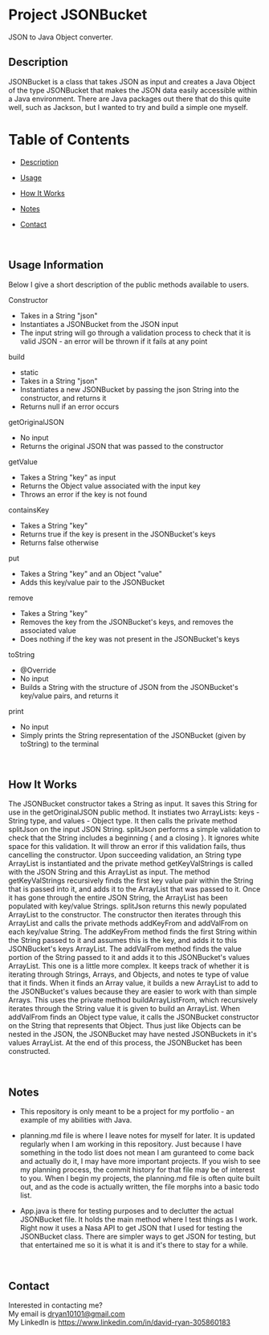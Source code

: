 # Project JSONBucket
JSON to Java Object converter.

<a name="Description"></a>

## Description

JSONBucket is a class that takes JSON as input and creates a Java Object of the type JSONBucket that makes the JSON data easily accessible within a Java environment.  There are Java packages out there that do this quite well, such as Jackson, but I wanted to try and build a simple one myself.

# Table of Contents

- [Description](#Description)

- [Usage](#Usage)

- [How It Works](#How-It-Works)

- [Notes](#Notes)

- [Contact](#Contact)

<br>

<a name="Usage"></a>

## Usage Information

Below I give a short description of the public methods available to users.

Constructor
* Takes in a String "json"
* Instantiates a JSONBucket from the JSON input
* The input string will go through a validation process to check that it is valid JSON - an error will be thrown if it fails at any point

build
* static
* Takes in a String "json"
* Instantiates a new JSONBucket by passing the json String into the constructor, and returns it
* Returns null if an error occurs

getOriginalJSON
* No input
* Returns the original JSON that was passed to the constructor

getValue
* Takes a String "key" as input
* Returns the Object value associated with the input key
* Throws an error if the key is not found

containsKey
* Takes a String "key"
* Returns true if the key is present in the JSONBucket's keys
* Returns false otherwise

put
* Takes a String "key" and an Object "value"
* Adds this key/value pair to the JSONBucket

remove
* Takes a String "key"
* Removes the key from the JSONBucket's keys, and removes the associated value
* Does nothing if the key was not present in the JSONBucket's keys

toString
* @Override
* No input
* Builds a String with the structure of JSON from the JSONBucket's key/value pairs, and returns it

print
* No input
* Simply prints the String representation of the JSONBucket (given by toString) to the terminal

<br>

<a name="How-It-Works"></a>

## How It Works

The JSONBucket constructor takes a String as input.  It saves this String for use in the getOriginalJSON public method.  It instiates two ArrayLists: keys - String type, and values - Object type.  It then calls the private method splitJson on the input JSON String.  splitJson performs a simple validation to check that the String includes a beginning { and a closing }.  It ignores white space for this validation.  It will throw an error if this validation fails, thus cancelling the constructor.  Upon succeeding validation, an String type ArrayList is instantiated and the private method getKeyValStrings is called with the JSON String and this ArrayList as input.  The method getKeyValStrings recursively finds the first key value pair within the String that is passed into it, and adds it to the ArrayList that was passed to it.  Once it has gone through the entire JSON String, the ArrayList has been populated with key/value Strings.  splitJson returns this newly populated ArrayList to the constructor.  The constructor then iterates through this ArrayList and calls the private methods addKeyFrom and addValFrom on each key/value String.  The addKeyFrom method finds the first String within the String passed to it and assumes this is the key, and adds it to this JSONBucket's keys ArrayList.  The addValFrom method finds the value portion of the String passed to it and adds it to this JSONBucket's values ArrayList.  This one is a little more complex.  It keeps track of whether it is iterating through Strings, Arrays, and Objects, and notes te type of value that it finds.  When it finds an Array value, it builds a new ArrayList to add to the JSONBucket's values because they are easier to work with than simple Arrays.  This uses the private method buildArrayListFrom, which recursively iterates through the String value it is given to build an ArrayList.  When addValFrom finds an Object type value, it calls the JSONBucket constructor on the String that represents that Object.  Thus just like Objects can be nested in the JSON, the JSONBucket may have nested JSONBuckets in it's values ArrayList.  At the end of this process, the JSONBucket has been constructed.

<br>

<a name="Notes"></a>

## Notes

* This repository is only meant to be a project for my portfolio - an example of my abilities with Java.

* planning.md file is where I leave notes for myself for later.  It is updated regularly when I am working in this repository.  Just because I have something in the todo list does not mean I am guranteed to come back and actually do it, I may have more important projects.  If you wish to see my planning process, the commit history for that file may be of interest to you.  When I begin my projects, the planning.md file is often quite built out, and as the code is actually written, the file morphs into a basic todo list.

* App.java is there for testing purposes and to declutter the actual JSONBucket file.  It holds the main method where I test things as I work.  Right now it uses a Nasa API to get JSON that I used for testing the JSONBucket class.  There are simpler ways to get JSON for testing, but that entertained me so it is what it is and it's there to stay for a while.

<br>

<a name="Contact"></a>

## Contact

Interested in contacting me?<br>
My email is dryan10101@gmail.com<br>
My LinkedIn is https://www.linkedin.com/in/david-ryan-305860183